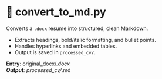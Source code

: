 # 📄 convert_to_md.py

Converts a `.docx` resume into structured, clean Markdown.

- Extracts headings, bold/italic formatting, and bullet points.
- Handles hyperlinks and embedded tables.
- Output is saved in `processed_cv/`.

**Entry**: original_docx/*.docx  
**Output**: processed_cv/*.md